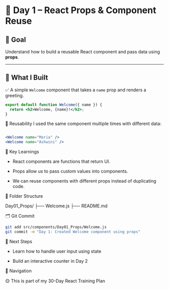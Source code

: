 # 📘 Day 1 – React Props & Component Reuse

## 🎯 Goal
Understand how to build a reusable React component and pass data using **props**.

---

## 🧩 What I Built

✅ A simple `Welcome` component that takes a `name` prop and renders a greeting.

```jsx
export default function Welcome({ name }) {
  return <h2>Welcome, {name}!</h2>;
}
```

🔁 Reusability
I used the same component multiple times with different data:

```jsx

<Welcome name="Maria" />
<Welcome name="Ashwini" />
```

🧠 Key Learnings

- React components are functions that return UI.

- Props allow us to pass custom values into components.

- We can reuse components with different props instead of duplicating code.

📁 Folder Structure

Day01_Props/
├── Welcome.js
├── README.md


🗂️ Git Commit

```bash
git add src/components/Day01_Props/Welcome.js
git commit -m "Day 1: Created Welcome component using props"
```

📌 Next Steps

- Learn how to handle user input using state 

- Build an interactive counter in Day 2

🔗 Navigation

🟡 This is part of my 30-Day React Training Plan
